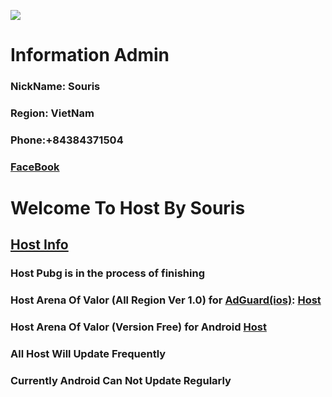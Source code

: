 ![](https://steamuserimages-a.akamaihd.net/ugc/764896681220221946/0E2FB56D8F2D417575951567CE9A8B3BE92F0F22/)
# Information Admin
### NickName: Souris
### Region: VietNam
### Phone:+84384371504
### [FaceBook](https://facebook.com/souris0112)





# Welcome To Host By Souris
## [Host Info](https://raw.githubusercontent.com/SourisTTN/createhost/master/Host%20info)
### Host Pubg is in the process of finishing
### Host Arena Of Valor (All Region Ver 1.0) for [AdGuard(ios)](https://apps.apple.com/us/app/adguard-pro-adblock-privacy/id1126386264): [Host](https://raw.githubusercontent.com/SourisTTN/createhost/master/AOVHost(2.0))
### Host Arena Of Valor (Version Free) for Android [Host](https://raw.githubusercontent.com/SourisTTN/createhost/master/HostAOV(android))
### All Host Will Update Frequently
### Currently Android Can Not Update Regularly

